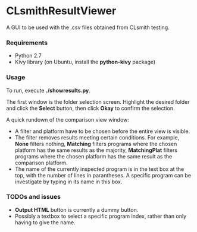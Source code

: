 # CLsmithResultViewer
A GUI to be used with the .csv files obtained from CLsmith testing.

### Requirements
* Python 2.7
* Kivy library (on Ubuntu, install the **python-kivy** package)

### Usage
To run, execute **./showresults.py**.

The first window is the folder selection screen. Highlight the desired folder and click the **Select** button, then click **Okay** to confirm the selection.

A quick rundown of the comparison view window:
* A filter and platform have to be chosen before the entire view is visible.
* The filter removes results meeting certain conditions. For example, **None** filters nothing, **Matching** filters programs where the chosen platform has the same results as the majority, **MatchingPlat** filters programs where the chosen platform has the same result as the comparison platform.
* The name of the currently inspected program is in the text box at the top, with the number of lines in parantheses. A specific program can be investigate by typing in its name in this box.

### TODOs and issues
* **Output HTML** button is currently a dummy button.
* Possibly a textbox to select a specific program index, rather than only having to give the name.
